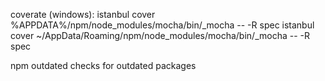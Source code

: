 coverate (windows):  istanbul cover %APPDATA%/npm/node_modules/mocha/bin/_mocha -- -R spec
                     istanbul cover ~/AppData/Roaming/npm/node_modules/mocha/bin/_mocha -- -R spec
                     
npm outdated
    checks for outdated packages
